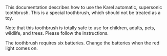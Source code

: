 This documentation describes how to use the Karel automatic, supersonic toothbrush. This is a special toothbrush, which should not be treated as a toy. 

Note that this toothbrush is totally safe to use for children, adults, pets, wildlife, and trees. Please follow the instructions.

The toothbrush requires six batteries. Change the batteries when the red light comes on.
